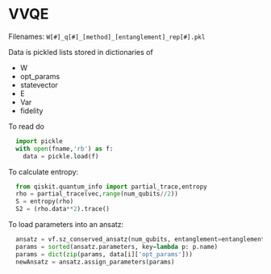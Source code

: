 # VVQE
Filenames: `W[#]_q[#]_[method]_[entanglement]_rep[#].pkl`

Data is pickled lists stored in dictionaries of

- W
- opt_params
- statevector
- E
- Var
- fidelity


To read do
```python
  import pickle
  with open(fname,'rb') as f:
    data = pickle.load(f)
```

To calculate entropy:
```python
  from qiskit.quantum_info import partial_trace,entropy
  rho = partial_trace(vec,range(num_qubits//2))
  S = entropy(rho)
  S2 = (rho.data**2).trace()
```
To load parameters into an ansatz:
```python
  ansatz = vf.sz_conserved_ansatz(num_qubits, entanglement=entanglement, reps=reps)
  params = sorted(ansatz.parameters, key=lambda p: p.name) 
  params = dict(zip(params, data[i]['opt_params']))
  newAnsatz = ansatz.assign_parameters(params)
```
